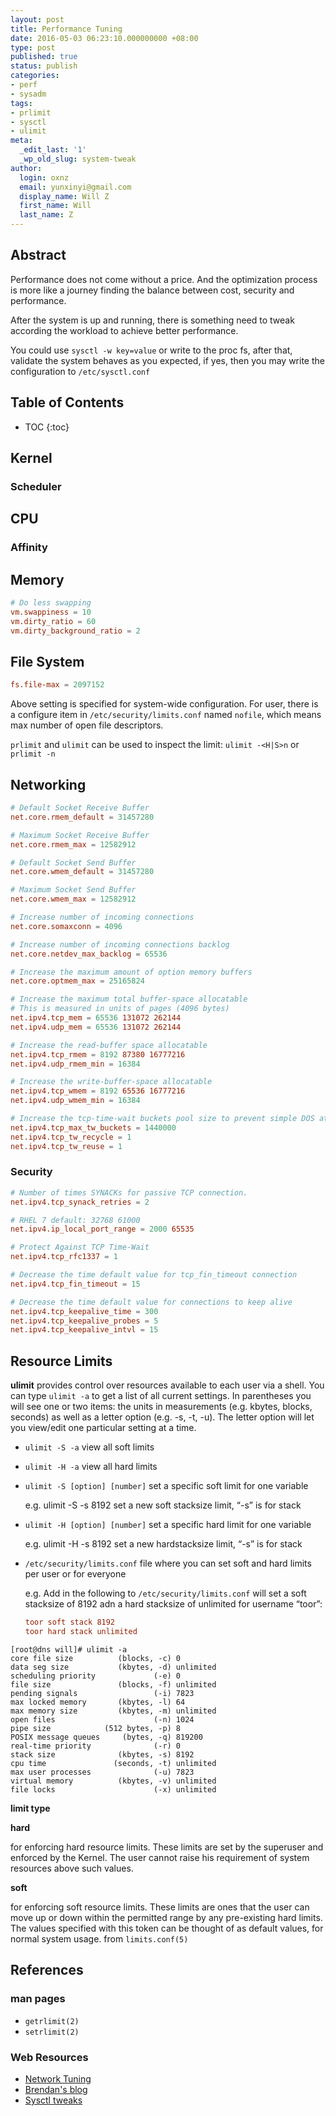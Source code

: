 ```yaml
---
layout: post
title: Performance Tuning
date: 2016-05-03 06:23:10.000000000 +08:00
type: post
published: true
status: publish
categories:
- perf
- sysadm
tags:
- prlimit
- sysctl
- ulimit
meta:
  _edit_last: '1'
  _wp_old_slug: system-tweak
author:
  login: oxnz
  email: yunxinyi@gmail.com
  display_name: Will Z
  first_name: Will
  last_name: Z
---
```


## Abstract

Performance does not come without a price. And the optimization process is more like a journey finding the balance between cost, security and performance.

After the system is up and running, there is something need to tweak according the workload to achieve better performance.

You could use `sysctl -w key=value` or write to the proc fs, after that, validate the system behaves as you expected, if yes, then you may write the configuration to `/etc/sysctl.conf`

<!--more-->

## Table of Contents

* TOC
{:toc}

## Kernel

### Scheduler

## CPU

### Affinity

## Memory

```conf
# Do less swapping
vm.swappiness = 10
vm.dirty_ratio = 60
vm.dirty_background_ratio = 2
```

## File System

```conf
fs.file-max = 2097152
```

Above setting is specified for system-wide configuration. For user, there is a configure item in <code>/etc/security/limits.conf</code> named <code>nofile</code>, which means max number of open file descriptors.

<code>prlimit</code> and <code>ulimit</code> can be used to inspect the limit:
`ulimit -<H|S>n`
or
`prlimit -n`

## Networking

```conf
# Default Socket Receive Buffer
net.core.rmem_default = 31457280

# Maximum Socket Receive Buffer
net.core.rmem_max = 12582912

# Default Socket Send Buffer
net.core.wmem_default = 31457280

# Maximum Socket Send Buffer
net.core.wmem_max = 12582912

# Increase number of incoming connections
net.core.somaxconn = 4096

# Increase number of incoming connections backlog
net.core.netdev_max_backlog = 65536

# Increase the maximum amount of option memory buffers
net.core.optmem_max = 25165824

# Increase the maximum total buffer-space allocatable
# This is measured in units of pages (4096 bytes)
net.ipv4.tcp_mem = 65536 131072 262144
net.ipv4.udp_mem = 65536 131072 262144

# Increase the read-buffer space allocatable
net.ipv4.tcp_rmem = 8192 87380 16777216
net.ipv4.udp_rmem_min = 16384

# Increase the write-buffer-space allocatable
net.ipv4.tcp_wmem = 8192 65536 16777216
net.ipv4.udp_wmem_min = 16384

# Increase the tcp-time-wait buckets pool size to prevent simple DOS attacks
net.ipv4.tcp_max_tw_buckets = 1440000
net.ipv4.tcp_tw_recycle = 1
net.ipv4.tcp_tw_reuse = 1
```

### Security

```conf
# Number of times SYNACKs for passive TCP connection.
net.ipv4.tcp_synack_retries = 2

# RHEL 7 default: 32768	61000
net.ipv4.ip_local_port_range = 2000 65535

# Protect Against TCP Time-Wait
net.ipv4.tcp_rfc1337 = 1

# Decrease the time default value for tcp_fin_timeout connection
net.ipv4.tcp_fin_timeout = 15

# Decrease the time default value for connections to keep alive
net.ipv4.tcp_keepalive_time = 300
net.ipv4.tcp_keepalive_probes = 5
net.ipv4.tcp_keepalive_intvl = 15
```

## Resource Limits

<b>ulimit</b> provides control over resources available to each user via a shell. You can type <code>ulimit -a</code> to get a list of all current settings. In parentheses you will see one or two items: the units in measurements (e.g. kbytes, blocks, seconds) as well as a letter option (e.g. -s, -t, -u). The letter option will let you view/edit one particular setting at a time.


* `ulimit -S -a` view all soft limits
* <code>ulimit -H -a</code> view all hard limits
* <code>ulimit -S [option] [number]</code> set a specific soft limit for one variable

	e.g. ulimit -S -s 8192 set a new soft stacksize limit, “-s” is for stack

* <code>ulimit -H [option] [number]</code> set a specific hard limit for one variable

	e.g. ulimit -H -s 8192 set a new hardstacksize limit, “-s” is for stack

* <code>/etc/security/limits.conf</code> file where you can set soft and hard limits per user or for everyone

	e.g. Add in the following to <code>/etc/security/limits.conf</code> will set a soft stacksize of 8192 adn a hard stacksize of unlimited for username “toor”:

  ```conf
  toor soft stack 8192
  toor hard stack unlimited
  ```

```shell
[root@dns will]# ulimit -a
core file size          (blocks, -c) 0
data seg size           (kbytes, -d) unlimited
scheduling priority             (-e) 0
file size               (blocks, -f) unlimited
pending signals                 (-i) 7823
max locked memory       (kbytes, -l) 64
max memory size         (kbytes, -m) unlimited
open files                      (-n) 1024
pipe size            (512 bytes, -p) 8
POSIX message queues     (bytes, -q) 819200
real-time priority              (-r) 0
stack size              (kbytes, -s) 8192
cpu time               (seconds, -t) unlimited
max user processes              (-u) 7823
virtual memory          (kbytes, -v) unlimited
file locks                      (-x) unlimited
```
<b>limit type</b>

>
**hard**
>
for enforcing hard resource limits. These limits are set by the superuser and enforced by the Kernel. The user cannot raise his requirement of system resources above such values.
>
**soft**
>
for enforcing soft resource limits. These limits are ones that the user can move up or down within the permitted range by any pre-existing hard limits. The values specified with this token can be thought of as default values, for normal system usage.
from `limits.conf(5)`

## References

### man pages

* <code>getrlimit(2)</code>
* <code>setrlimit(2)</code>

### Web Resources

* [Network Tuning](https://fasterdata.es.net/network-tuning/)
* [Brendan's blog](http://dtrace.org/blogs/brendan/)
* [Sysctl tweaks](https://wiki.mikejung.biz/Sysctl_tweaks)
